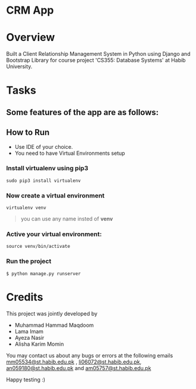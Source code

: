 # CRM App
# Overview
Built a Client Relationship Management System in Python using Django and Bootstrap Library for course project 'CS355: Database Systems' at Habib University.

# Tasks
Some features of the app are as follows:
-  

## How to Run
- Use IDE of your choice.
- You need to have Virtual Environments setup

### Install **virtualenv** using pip3
```
sudo pip3 install virtualenv 
```
### Now create a virtual environment 
```
virtualenv venv 
```
>you can use any name insted of **venv**

### Active your virtual environment:    
```
source venv/bin/activate
```
### Run the project
```
$ python manage.py runserver
```

# Credits
This project was jointly developed by 
- Muhammad Hammad Maqdoom
- Lama Imam
- Ayeza Nasir
- Alisha Karim Momin

You may contact us about any bugs or errors at the following emails mm05534@st.habib.edu.pk , li06072@st.habib.edu.pk, an059180@st.habib.edu.pk and am05757@st.habib.edu.pk

Happy testing :)
